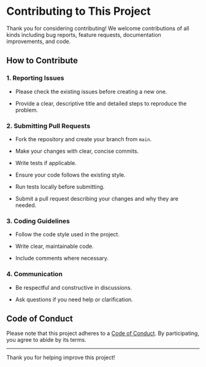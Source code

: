 # Contributing to This Project


Thank you for considering contributing! We welcome contributions of all kinds including bug reports, feature requests, documentation improvements, and code.


## How to Contribute


### 1. Reporting Issues

- Please check the existing issues before creating a new one.

- Provide a clear, descriptive title and detailed steps to reproduce the problem.


### 2. Submitting Pull Requests

- Fork the repository and create your branch from `main`.

- Make your changes with clear, concise commits.

- Write tests if applicable.

- Ensure your code follows the existing style.

- Run tests locally before submitting.

- Submit a pull request describing your changes and why they are needed.


### 3. Coding Guidelines

- Follow the code style used in the project.

- Write clear, maintainable code.

- Include comments where necessary.


### 4. Communication

- Be respectful and constructive in discussions.

- Ask questions if you need help or clarification.


## Code of Conduct

Please note that this project adheres to a [Code of Conduct](CODE_OF_CONDUCT.md). By participating, you agree to abide by its terms.


---


Thank you for helping improve this project!
